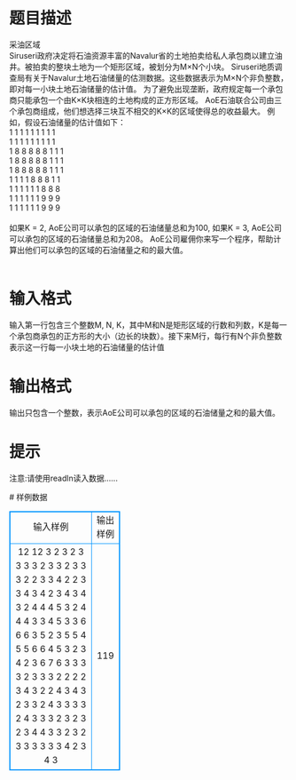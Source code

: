 # 

 
 # 题目描述 
<p>
采油区域 <br>Siruseri政府决定将石油资源丰富的Navalur省的土地拍卖给私人承包商以建立油井。被拍卖的整块土地为一个矩形区域，被划分为M×N个小块。 Siruseri地质调查局有关于Navalur土地石油储量的估测数据。这些数据表示为M×N个非负整数，即对每一小块土地石油储量的估计值。 为了避免出现垄断，政府规定每一个承包商只能承包一个由K×K块相连的土地构成的正方形区域。 AoE石油联合公司由三个承包商组成，他们想选择三块互不相交的K×K的区域使得总的收益最大。 例如，假设石油储量的估计值如下： <br>1 	1 	1 	1 	1 	1 	1 	1 	1 <br>1 	1 	1 	1 	1 	1 	1 	1 	1 <br>1 	8 	8 	8 	8 	8 	1 	1 	1 <br>1 	8 	8 	8 	8 	8 	1 	1 	1 <br>1 	8 	8 	8 	8 	8 	1 	1 	1 <br>1 	1 	1 	1 	8 	8 	8 	1 	1 <br>1 	1 	1 	1 	1 	1 	8 	8 	8 <br>1 	1 	1 	1 	1 	1 	9 	9 	9 <br>1 	1 	1 	1 	1 	1 	9 	9 	9 <br><br>如果K = 2, AoE公司可以承包的区域的石油储量总和为100, 如果K = 3, AoE公司可以承包的区域的石油储量总和为208。 AoE公司雇佣你来写一个程序，帮助计算出他们可以承包的区域的石油储量之和的最大值。 <br><br></p> 

 
 # 输入格式 
<p>
输入第一行包含三个整数M, N, K，其中M和N是矩形区域的行数和列数，K是每一个承包商承包的正方形的大小（边长的块数）。接下来M行，每行有N个非负整数表示这一行每一小块土地的石油储量的估计值</p> 

 
 # 输出格式 
<p>
输出只包含一个整数，表示AoE公司可以承包的区域的石油储量之和的最大值。</p> 

 
 # 提示 
<p>
注意:请使用readln读入数据......</p> 
# 样例数据
<style>
        table,table tr th, table tr td { border:1px solid #0094ff; }
        table { width: 200px; min-height: 25px; line-height: 25px; text-align: center; border-collapse: collapse;}   
    </style>
<table>
	<tr>
		<td>输入样例</td>
		<td>输出样例</td>
	</tr>
<tr><td>12 12 3
2 3 2 3 3 3 3 2 3 3 2
3 3 3 2 2 3 3 4 2 2 3
3 4 3 4 2 3 4 3 4 3 2
4 4 4 5 3 2 4 4 4 3 3
4 5 3 3 6 6 6 3 5 2 3
5 5 4 5 5 6 6 4 5 3 2
3 4 2 3 6 7 6 3 3 3 3
2 3 3 3 2 2 2 2 3 4 3
2 2 4 3 4 3 2 3 3 2 4
3 3 3 3 2 4 3 3 3 2 3
2 3 2 3 4 4 3 3 2 3 2
3 3 3 3 3 3 4 2 3 4 3
</td><td>
119</td></tr></table>
